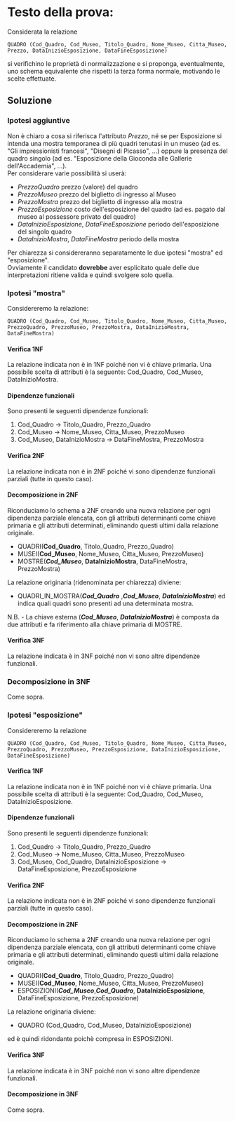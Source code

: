 # Testo della prova:
Considerata la relazione
````
QUADRO (Cod_Quadro, Cod_Museo, Titolo_Quadro, Nome_Museo, Citta_Museo, Prezzo, DataInizioEsposizione, DataFineEsposizione)
````
si verifichino le proprietà di normalizzazione e si proponga, eventualmente, uno schema equivalente che rispetti la terza forma normale, motivando le scelte effettuate.
## Soluzione
### Ipotesi aggiuntive
Non è chiaro a cosa si riferisca l'attributo *Prezzo*, né se per Esposizione si intenda una mostra temporanea di più quadri tenutasi in un museo (ad es. "Gli impressionisti francesi", "Disegni di Picasso", ...) oppure la presenza del quadro singolo (ad es. "Esposizione della Gioconda alle Gallerie dell'Accademia", ...).  
Per considerare varie possibilità si userà:
* *PrezzoQuadro* prezzo (valore) del quadro
* *PrezzoMuseo* prezzo del biglietto di ingresso al Museo
* *PrezzoMostra* prezzo del biglietto di ingresso alla mostra
* *PrezzoEsposizione* costo dell'esposizione del quadro (ad es. pagato dal museo al possessore privato del quadro)
* *DataInizioEsposizione*, *DataFineEsposizione* periodo dell'esposizione del singolo quadro
* *DataInizioMostra*, *DataFineMostra* periodo della mostra

Per chiarezza si considereranno separatamente le due ipotesi "mostra" ed "esposizione".  
Ovviamente il candidato **dovrebbe** aver esplicitato quale delle due interpretazioni ritiene valida e quindi svolgere solo quella.
### Ipotesi "mostra"
Considereremo la relazione:
````
QUADRO (Cod_Quadro, Cod_Museo, Titolo_Quadro, Nome_Museo, Citta_Museo, PrezzoQuadro, PrezzoMuseo, PrezzoMostra, DataInizioMostra, DataFineMostra)
````
#### Verifica 1NF
La relazione indicata non è in 1NF poiché non vi è chiave primaria.
Una possibile scelta di attributi è la seguente:
Cod_Quadro, Cod_Museo, DataInizioMostra.
#### Dipendenze funzionali
Sono presenti le seguenti dipendenze funzionali:
1. Cod_Quadro -> Titolo_Quadro, Prezzo_Quadro
2. Cod_Museo -> Nome_Museo, Citta_Museo, PrezzoMuseo
3. Cod_Museo, DataInizioMostra -> DataFineMostra, PrezzoMostra
#### Verifica 2NF
La relazione indicata non è in 2NF poiché vi sono dipendenze funzionali parziali (tutte in questo caso).
#### Decomposizione in 2NF
Riconduciamo lo schema a 2NF creando una nuova relazione per ogni dipendenza parziale elencata, con gli attributi determinanti come chiave primaria e gli attributi determinati, eliminando questi ultimi dalla relazione originale.
* QUADRI(**Cod_Quadro**, Titolo_Quadro, Prezzo_Quadro)
* MUSEI(**Cod_Museo**, Nome_Museo, Citta_Museo, PrezzoMuseo)
* MOSTRE(_**Cod_Museo**_, **DataInizioMostra**, DataFineMostra, PrezzoMostra)

La relazione originaria (ridenominata per chiarezza) diviene:  
* QUADRI_IN_MOSTRA(_**Cod_Quadro**_ ,_**Cod_Museo**_, _**DataInizioMostra**_)  ed indica quali quadri sono presenti ad una determinata mostra.  

N.B. - La chiave esterna (_**Cod_Museo**_, _**DataInizioMostra**_) è composta da due attributi e fa riferimento alla chiave primaria di MOSTRE.
#### Verifica 3NF
La relazione indicata è in 3NF poiché non vi sono altre dipendenze funzionali.
### Decomposizione in 3NF
Come sopra.
### Ipotesi "esposizione"
Considereremo la relazione
````
QUADRO (Cod_Quadro, Cod_Museo, Titolo_Quadro, Nome_Museo, Citta_Museo, PrezzoQuadro, PrezzoMuseo, PrezzoEsposizione, DataInizioEsposizione, DataFineEsposizione)
````
#### Verifica 1NF
La relazione indicata non è in 1NF poiché non vi è chiave primaria.
Una possibile scelta di attributi è la seguente:
Cod_Quadro, Cod_Museo, DataInizioEsposizione.  
#### Dipendenze funzionali
Sono presenti le seguenti dipendenze funzionali:
1. Cod_Quadro -> Titolo_Quadro, Prezzo_Quadro
2. Cod_Museo -> Nome_Museo, Citta_Museo, PrezzoMuseo
3. Cod_Museo, Cod_Quadro, DataInizioEsposizione -> DataFineEsposizione, PrezzoEsposizione
#### Verifica 2NF
La relazione indicata non è in 2NF poiché vi sono dipendenze funzionali parziali (tutte in questo caso).
#### Decomposizione in 2NF
Riconduciamo lo schema a 2NF creando una nuova relazione per ogni dipendenza parziale elencata, con gli attributi determinanti come chiave primaria e gli attributi determinati, eliminando questi ultimi dalla relazione originale.
* QUADRI(**Cod_Quadro**, Titolo_Quadro, Prezzo_Quadro)
* MUSEI(**Cod_Museo**, Nome_Museo, Citta_Museo, PrezzoMuseo)
* ESPOSIZIONI(_**Cod_Museo**_,_**Cod_Quadro**_, **DataInizioEsposizione**, DataFineEsposizione, PrezzoEsposizione)

La relazione originaria diviene:  
* QUADRO (Cod_Quadro, Cod_Museo, DataInizioEsposizione)  

ed è quindi ridondante poichè compresa in ESPOSIZIONI.
#### Verifica 3NF
La relazione indicata è in 3NF poiché non vi sono altre dipendenze funzionali.
#### Decomposizione in 3NF
Come sopra.
